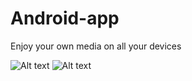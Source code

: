 # Android-app
Enjoy your own media on all your devices

![Alt text](http://i.imgur.com/j30Ifwc.png)
![Alt text](http://i.imgur.com/Le2edUN.png)